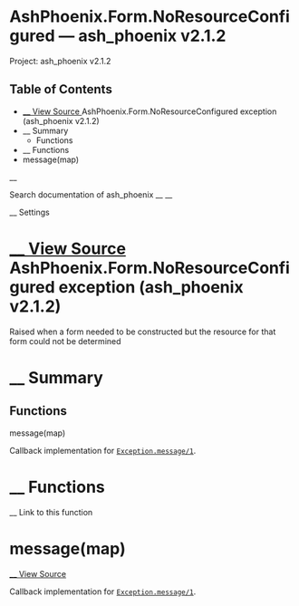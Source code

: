 # AshPhoenix.Form.NoResourceConfigured — ash_phoenix v2.1.2

Project: ash_phoenix v2.1.2

## Table of Contents

- [ __ View Source ](external_link) AshPhoenix.Form.NoResourceConfigured exception (ash_phoenix v2.1.2)
- __ Summary
  - Functions
- __ Functions
- message(map)

__

Search documentation of ash_phoenix __ __

__ Settings

#  [ __ View Source ](external_link) AshPhoenix.Form.NoResourceConfigured exception (ash_phoenix v2.1.2)

Raised when a form needed to be constructed but the resource for that form could not be determined

#  __ Summary

##  Functions

message(map)

Callback implementation for [`Exception.message/1`](external_link).

#  __ Functions

__ Link to this function

# message(map)

[ __ View Source ](external_link)

Callback implementation for [`Exception.message/1`](external_link).
